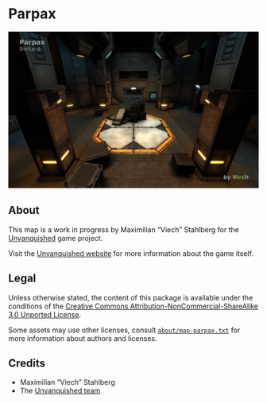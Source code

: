 Parpax
======

![Parpax levelshot](meta/parpax/parpax.jpg)


About
-----

This map is a work in progress by Maximilian “Viech” Stahlberg for the [Unvanquished](https://unvanquished.net) game project. 

Visit the [Unvanquished website](https://unvanquished.net/) for more information about the game itself.


Legal
-----

Unless otherwise stated, the content of this package is available under the conditions of the [Creative Commons Attribution-NonCommercial-ShareAlike 3.0 Unported License](https://creativecommons.org/licenses/by-nc-sa/3.0/).

Some assets may use other licenses, consult [`about/map-parpax.txt`](about/map-parpax.txt) for more information about authors and licenses.


Credits
-------

- Maximilian “Viech” Stahlberg
- The [Unvanquished team](https://unvanquished.net/?page_id=336)
